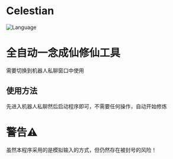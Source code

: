 # Celestian
![Language](https://img.shields.io/badge/language-C++-red)

# 全自动一念成仙修仙工具

需要切换到机器人私聊窗口中使用

## 使用方法
先进入机器人私聊然后启动程序即可，不需要任何操作，自动开始修炼


# 警告⚠️

虽然本程序采用的是模拟输入的方式，但仍然存在被封号的风险！

